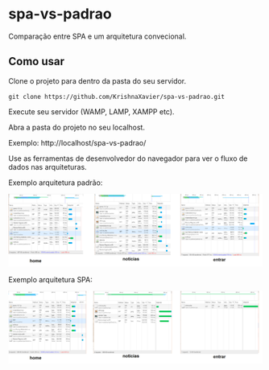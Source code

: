 # spa-vs-padrao
Comparação entre SPA e um arquitetura convecional.

## Como usar

Clone o projeto para dentro da pasta do seu servidor.
```
git clone https://github.com/KrishnaXavier/spa-vs-padrao.git
```

Execute seu servidor (WAMP, LAMP, XAMPP etc).

Abra a pasta do projeto no seu localhost.

Exemplo: http://localhost/spa-vs-padrao/

Use as ferramentas de desenvolvedor do navegador para ver o fluxo de dados nas arquiteturas.

Exemplo arquitetura padrão:

<img src="readme/exemplo-padrao.png" />

Exemplo arquitetura SPA:

<img src="readme/exemplo-spa.png" />
